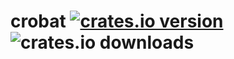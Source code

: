 # crobat [![crates.io version](https://img.shields.io/crates/v/crobat)](https://crates.io/crates/crobat) ![crates.io downloads](https://img.shields.io/crates/d/crobat)
